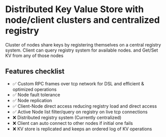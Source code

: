 # Distributed Key Value Store with node/client clusters and centralized registry
Cluster of nodes share keys by registering themselves on a central registry system. Client can query registry system for available nodes. and Get/Set KV from any of those nodes

## Features checklist
- ✅ Custom RPC frames over tcp network for DSL and efficient & optimized operations
- ✅ Node fault tolerance
- ✅ Node replication
- ✅ Client-Node direct access reducing registry load and direct access
- ✅ Active Node list filter/query on registry on live tcp connections
- ❌ Distributed registry system (Currently centralized)
- ❌ Client can auto connect to other nodes if initial one fails
- ❌ KV store is replicated and keeps an ordered log of KV operations


